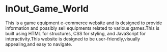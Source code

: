 # InOut_Game_World
This is a game equipment e-commerce website and is designed to provide information and possibly sell equipments related to various games.This is built using HTML for structures, CSS for styling, and JavaScript for interactivity.This website is designed to be user-friendly,visually appealing,and easy to navigate.
